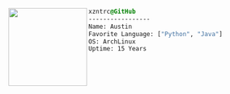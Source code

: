 <div style="display:block;text-align:left"><a href="https://github.com/Eccentrici/" imageanchor="1"><img align="left" src="https://avatars.githubusercontent.com/u/96399844?v=4" border="0" style="width:155px;">
  
  ```css
  xzntrc@GitHub
  -----------------
  Name: Austin
  Favorite Language: ["Python", "Java"]
  OS: ArchLinux  
  Uptime: 15 Years
  ```
</div>




